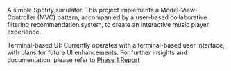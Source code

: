 A simple Spotify simulator. This project implements a Model-View-Controller (MVC) pattern, accompanied by a user-based collaborative filtering recommendation system, to create an interactive music player experience.

Terminal-based UI: Currently operates with a terminal-based user interface, with plans for future UI enhancements.
For further insights and documentation, please refer to [Phase 1 Report](https://github.com/SwimmingRieux/firstproject-musicplayer-phase1-SwimmingRieux/blob/Phase1/AP_FirstProject_Phase1.pdf)

